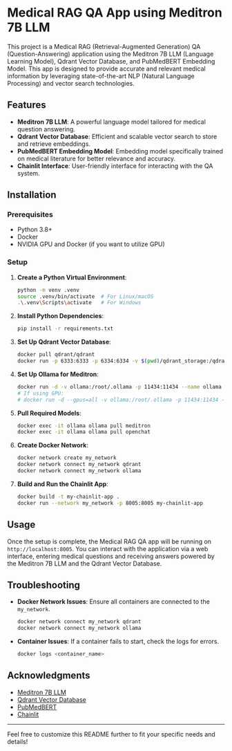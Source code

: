 # Medical RAG QA App using Meditron 7B LLM

This project is a Medical RAG (Retrieval-Augmented Generation) QA (Question-Answering) application using the Meditron 7B LLM (Language Learning Model), Qdrant Vector Database, and PubMedBERT Embedding Model. This app is designed to provide accurate and relevant medical information by leveraging state-of-the-art NLP (Natural Language Processing) and vector search technologies.

## Features

- **Meditron 7B LLM**: A powerful language model tailored for medical question answering.
- **Qdrant Vector Database**: Efficient and scalable vector search to store and retrieve embeddings.
- **PubMedBERT Embedding Model**: Embedding model specifically trained on medical literature for better relevance and accuracy.
- **Chainlit Interface**: User-friendly interface for interacting with the QA system.

## Installation

### Prerequisites

- Python 3.8+
- Docker
- NVIDIA GPU and Docker (if you want to utilize GPU)

### Setup

1. **Create a Python Virtual Environment**:
    ```sh
    python -m venv .venv
    source .venv/bin/activate  # For Linux/macOS
    .\.venv\Scripts\activate   # For Windows
    ```

2. **Install Python Dependencies**:
    ```sh
    pip install -r requirements.txt
    ```

3. **Set Up Qdrant Vector Database**:
    ```sh
    docker pull qdrant/qdrant
    docker run -p 6333:6333 -p 6334:6334 -v $(pwd)/qdrant_storage:/qdrant/storage:z qdrant/qdrant --name qdrant
    ```

4. **Set Up Ollama for Meditron**:
    ```sh
    docker run -d -v ollama:/root/.ollama -p 11434:11434 --name ollama ollama/ollama
    # If using GPU:
    # docker run -d --gpus=all -v ollama:/root/.ollama -p 11434:11434 --name ollama ollama/ollama
    ```

5. **Pull Required Models**:
    ```sh
    docker exec -it ollama ollama pull meditron
    docker exec -it ollama ollama pull openchat
    ```

6. **Create Docker Network**:
    ```sh
    docker network create my_network
    docker network connect my_network qdrant
    docker network connect my_network ollama
    ```

7. **Build and Run the Chainlit App**:
    ```sh
    docker build -t my-chainlit-app .
    docker run --network my_network -p 8005:8005 my-chainlit-app
    ```

## Usage

Once the setup is complete, the Medical RAG QA app will be running on `http://localhost:8005`. You can interact with the application via a web interface, entering medical questions and receiving answers powered by the Meditron 7B LLM and the Qdrant Vector Database.

## Troubleshooting

- **Docker Network Issues**: Ensure all containers are connected to the `my_network`.
    ```sh
    docker network connect my_network qdrant
    docker network connect my_network ollama
    ```
- **Container Issues**: If a container fails to start, check the logs for errors.
    ```sh
    docker logs <container_name>
    ```
  
## Acknowledgments

- [Meditron 7B LLM](https://example.com)
- [Qdrant Vector Database](https://qdrant.tech/)
- [PubMedBERT](https://github.com/microsoft/BiomedNLP)
- [Chainlit](https://chainlit.io/)

---

Feel free to customize this README further to fit your specific needs and details!
